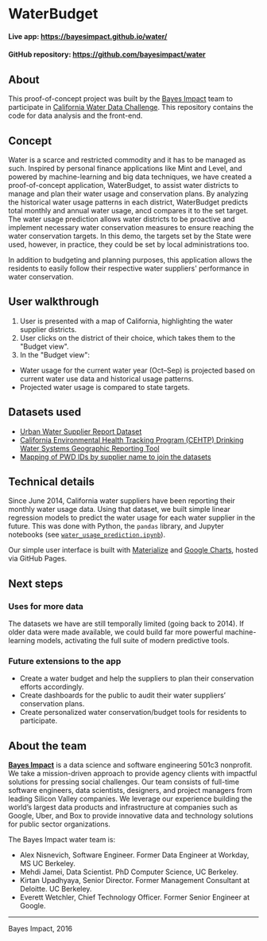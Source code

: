 # WaterBudget

#### Live app: https://bayesimpact.github.io/water/
#### GitHub repository: https://github.com/bayesimpact/water

## About
This proof-of-concept project was built by the [Bayes Impact](http://www.bayes.org) team to participate in [California Water Data Challenge](http://waterchallenge.data.ca.gov/). This repository contains the code for data analysis and the front-end. 

## Concept
Water is a scarce and restricted commodity and it has to be managed as such. Inspired by personal finance applications like Mint and Level, and powered by machine-learning and big data techniques, we have created a proof-of-concept application, WaterBudget, to assist water districts  to manage and plan their water usage and conservation plans. By analyzing the historical water usage patterns in each district, WaterBudget predicts total monthly and annual water usage, ancd compares it to the set target. The water usage prediction allows water districts to be proactive and implement necessary water conservation measures to ensure reaching the water conservation targets. In this demo, the targets set by the State were used, however, in practice, they could be set by local administrations too. 

In addition to budgeting and planning purposes, this application allows the residents to easily follow their respective water suppliers' performance in water conservation. 

## User walkthrough
1. User is presented with a map of California, highlighting the water supplier districts.
2. User clicks on the district of their choice, which takes them to the "Budget view".
3. In the "Budget view":
  - Water usage for the current water year (Oct–Sep) is projected based on current water use data and historical usage patterns.
  - Projected water usage is compared to state targets.

## Datasets used
- [Urban Water Supplier Report Dataset](http://www.waterboards.ca.gov/water_issues/programs/conservation_portal/conservation_reporting.shtml)
- [California Environmental Health Tracking Program (CEHTP) Drinking Water Systems Geographic Reporting Tool](http://cehtp.org/page/water/water_system_map_viewer)
- [Mapping of PWD IDs by supplier name to join the datasets](http://www.water.ca.gov/urbanwatermanagement/docs/2010_UWMP_Data_Tables/UWMP_PWS_IDs_07-29-14.xls)

## Technical details
Since June 2014, California water suppliers have been reporting their monthly water usage data. Using that dataset, we built simple linear regression models to predict the water usage for each water supplier in the future. This was done with Python, the `pandas` library, and Jupyter notebooks (see [`water_usage_prediction.ipynb`](https://github.com/bayesimpact/water/blob/master/exploration/water_usage_prediction.ipynb)).

Our simple user interface is built with [Materialize](http://materializecss.com/) and [Google Charts](https://developers.google.com/chart/interactive/docs/gallery), hosted via GitHub Pages.

## Next steps

### Uses for more data

The datasets we have are still temporally limited (going back to 2014). If older data were made available, we could build far more powerful machine-learning models, activating the full suite of modern predictive tools.

### Future extensions to the app

* Create a water budget and help the suppliers to plan their conservation efforts accordingly.
* Create dashboards for the public to audit their water suppliers’ conservation plans.
* Create personalized water conservation/budget tools for residents to participate.

## About the team

[**Bayes Impact**](http://www.bayes.org) is a data science and software engineering 501c3 nonprofit. We take a mission-driven approach to provide agency clients with impactful solutions for pressing social challenges. Our team consists of full-time software engineers, data scientists, designers, and project managers from leading Silicon Valley companies. We leverage our experience building the world’s largest data products and infrastructure at companies such as Google, Uber, and Box to provide innovative data and technology solutions for public sector organizations.

The Bayes Impact water team is:

* Alex Nisnevich, Software Engineer. Former Data Engineer at Workday, MS UC Berkeley.
* Mehdi Jamei, Data Scientist. PhD Computer Science, UC Berkeley.
* Kirtan Upadhyaya, Senior Director. Former Management Consultant at Deloitte. UC Berkeley.
* Everett Wetchler, Chief Technology Officer. Former Senior Engineer at Google. 

-----
Bayes Impact, 2016
